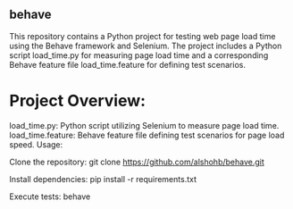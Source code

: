 ## behave

This repository contains a Python project for testing web page load time using the Behave framework and Selenium. The project includes a Python script load_time.py for measuring page load time and a corresponding Behave feature file load_time.feature for defining test scenarios.

# Project Overview:

load_time.py: Python script utilizing Selenium to measure page load time.
load_time.feature: Behave feature file defining test scenarios for page load speed.
Usage:

Clone the repository: git clone https://github.com/alshohb/behave.git

Install dependencies: pip install -r requirements.txt

Execute tests: behave

